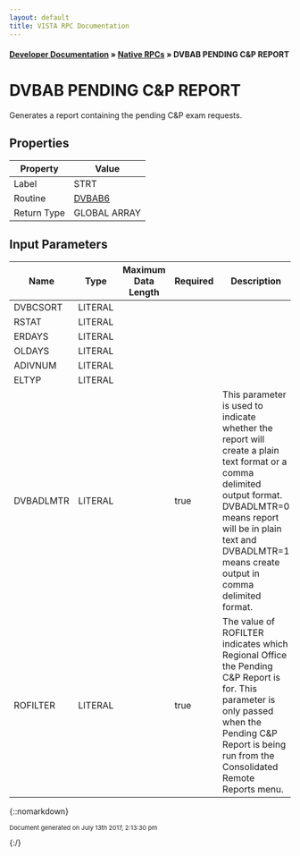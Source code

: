 ```yaml
---
layout: default
title: VISTA RPC Documentation
---
```


#### [Developer Documentation](../index) &#187; [Native RPCs](TableOfContents) &#187; DVBAB PENDING C&amp;P REPORT<br/>
# DVBAB PENDING C&amp;P REPORT

Generates a report containing the pending C&P exam requests.

## Properties

Property | Value
--- | ---
Label | STRT
Routine | [DVBAB6](http://code.osehra.org/dox/Routine_DVBAB6_source.html)
Return Type | GLOBAL ARRAY


## Input Parameters

Name | Type | Maximum Data Length | Required | Description
--- | --- | --- | --- | ---
DVBCSORT | LITERAL |  |  | 
RSTAT | LITERAL |  |  | 
ERDAYS | LITERAL |  |  | 
OLDAYS | LITERAL |  |  | 
ADIVNUM | LITERAL |  |  | 
ELTYP | LITERAL |  |  | 
DVBADLMTR | LITERAL |  | true | This parameter is used to indicate whether the report will create a plain text format or a comma delimited output format. DVBADLMTR&#x3D;0 means report will be in plain text and DVBADLMTR&#x3D;1 means create output in comma delimited format.
ROFILTER | LITERAL |  | true | The value of ROFILTER indicates which Regional Office the Pending C&amp;P Report is for. This parameter is only passed when the Pending C&amp;P Report is being run from the Consolidated Remote Reports menu.



{::nomarkdown} <br/><p style="font-size: 11px">Document generated on July 13th 2017, 2:13:30 pm</p>{:/}